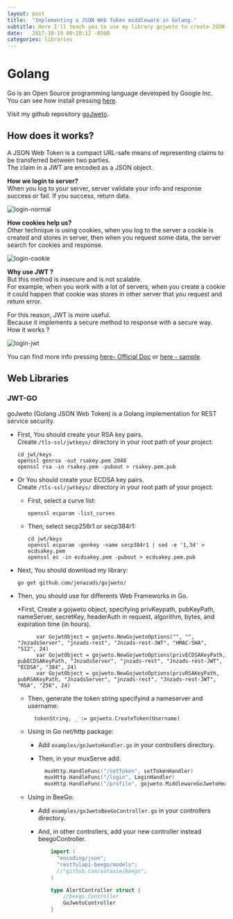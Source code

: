 ```yaml
---
layout: post
title:  "Implementing a JSON Web Token middleware in Golang."
subtitle: Here I'll teach you to use my library gojweto to create JSON webs token.
date:   2017-10-19 00:20:12 -0500
categories: libraries
---
```

# Golang

Go is an Open Source programming language developed by Google Inc.  
You can see how install pressing [here](/frameworks/Create-a-REST-service-using-Go-Language-and-BeeGo-Framework).

Visit my github repository [goJweto](https://github.com/jenazads/gojweto).

## How does it works?

A JSON Web Token is a compact URL-safe means of representing claims to be transferred between two parties.  
The claim in a JWT are encoded as a JSON object.

**How we login to server?**  
When you log to your server, server validate your info and response success or fail. If you success, return data.

![login-normal][normal-login]

**How cookies help us?**  
Other technique is using cookies, when you log to the server a cookie is created and stores in server, then when you request some data, the server search for cookies and response.

![login-cookie][cookie-login]

**Why use JWT ?**  
But this method is insecure and is not scalable.  
For example, when you work with a lot of servers, when you create a cookie it could happen that cookie was stores in other server that you request and return error.

For this reason, JWT is more useful.  
Because it implements a secure method to response with a secure way.  
How it works ?

![login-jwt][jwt-login]

You can find more info pressing [here- Official Doc](https://jwt.io/) or [here - sample](http://robmclarty.com/blog/what-is-a-json-web-token).
## Web Libraries

### JWT-GO

goJweto (Golang JSON Web Token) is a Golang implementation for REST service security.
  
* First, You should create your RSA key pairs.  
  Create `/tls-ssl/jwtkeys/` directory in your root path of your project:

      cd jwt/keys
      openssl genrsa -out rsakey.pem 2048
      openssl rsa -in rsakey.pem -pubout > rsakey.pem.pub

* Or You should create your ECDSA key pairs.  
  Create `/tls-ssl/jwtkeys/` directory in your root path of your project:

    * First, select a curve list:
    
          openssl ecparam -list_curves

    * Then, select secp256r1 or secp384r1:

          cd jwt/keys
          openssl ecparam -genkey -name secp384r1 | sed -e '1,3d' > ecdsakey.pem
          openssl ec -in ecdsakey.pem -pubout > ecdsakey.pem.pub

* Next, You should download my library:

      go get github.com/jenazads/gojweto/

* Then, you should use for differents Web Frameworks in Go.
        
    *First, Create a gojweto object, specifying privKeypath, pubKeyPath, nameServer, secretKey, headerAuth in request, algorithm, bytes, and expiration time (in hours).
    
            var GojwtObject = gojweto.NewGojwetoOptions("", "", "JnzadsServer", "jnzads-rest", "Jnzads-rest-JWT", "HMAC-SHA", "512", 24)
            var GojwtObject = gojweto.NewGojwetoOptions(privECDSAKeyPath, pubECDSAKeyPath, "JnzadsServer", "jnzads-rest", "Jnzads-rest-JWT", "ECDSA", "384", 24)
            var GojwtObject = gojweto.NewGojwetoOptions(privRSAKeyPath, pubRSAKeyPath, "JnzadsServer", "jnzads-rest", "Jnzads-rest-JWT", "RSA", "256", 24)
    
        
    * Then, generate the token string specifyind a nameserver and username:
      
            tokenString, _ := gojweto.CreateToken(Username)

    * Using in Go net/http package:
      
      * Add `examples/goJwetoHandler.go` in your controllers directory.
      
      * Then, in your muxServe add:
      
        ```go
          muxHttp.HandleFunc("/setToken", setTokenHandler)
          muxHttp.HandleFunc("/login", LoginHandler)
          muxHttp.HandleFunc("/profile", gojweto.MiddlewareGoJwetoHeaders(WithAuthHandler, NoAuthHandler))
        ```

    * Using in BeeGo:
    
      * Add `examples/goJwetoBeeGoController.go` in your controllers directory.
        
      * And, in other controllers, add your new controller instead beegoController.
      
        ```go
            import (
              "encoding/json";
              "restfulapi-beego/models";
              //"github.com/astaxie/beego";
            )

            type AlertController struct {
	            //beego.Controller
	            GoJwetoController
            }
        ```

[normal-login]:   /assets/internet_services/JWT/rest-work.jpg
[cookie-login]:   /assets/internet_services/JWT/cookie-work.jpg
[jwt-login]:      /assets/internet_services/JWT/jwt-work.jpg

